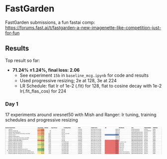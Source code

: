 # FastGarden
FastGarden submissions, a fun fastai comp: https://forums.fast.ai/t/fastgarden-a-new-imagenette-like-competition-just-for-fun

## Results
Top result so far: 
- **71.24%	±1.24%, final loss: 2.06**
    - See experiment `15b` in `baseline_mcg.ipynb` for code and results
    - Used progressive resizing; 2e at 128, 3e at 224 
    - LR Schedule: flat lr of 1e-2 (.fit) for 128, flat to cosine decay with 1e-2 lr(.fit_flas_cos) for 224
    

### Day 1
17 experiments around xresnet50 with Mish and Ranger: lr tuning, training schedules and progressive resizing


![Image of Yaktocat](images/fastgarden_day1.png)
